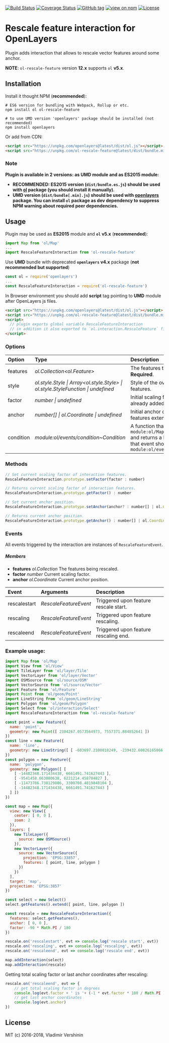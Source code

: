 [![Build Status](https://travis-ci.org/ghettovoice/ol-rotate-feature.svg?branch=master)](https://travis-ci.org/ghettovoice/ol-rotate-feature)
[![Coverage Status](https://coveralls.io/repos/github/ghettovoice/ol-rotate-feature/badge.svg?branch=master)](https://coveralls.io/github/ghettovoice/ol-rotate-feature?branch=master)
[![GitHub tag](https://img.shields.io/github/tag/ghettovoice/ol-rotate-feature.svg)](https://github.com/ghettovoice/ol-rotate-feature/releases)
[![view on npm](http://img.shields.io/npm/v/ol-rotate-feature.svg)](https://www.npmjs.org/package/ol-rotate-feature)
[![License](https://img.shields.io/github/license/ghettovoice/ol-rotate-feature.svg)](https://github.com/ghettovoice/ol-rotate-feature/blob/master/LICENSE)

# Rescale feature interaction for OpenLayers

Plugin adds interaction that allows to rescale vector features around some anchor.

**NOTE**: `ol-rescale-feature` version **12.x** supports `ol` **v5.x**. 

## Installation

Install it thought NPM (**recommended**):

```shell
# ES6 version for bundling with Webpack, Rollup or etc.
npm install ol ol-rescale-feature

# to use UMD version 'openlayers' package should be installed (not recommended)
npm install openlayers
```

Or add from CDN:

```html
<script src="https://unpkg.com/openlayers@latest/dist/ol.js"></script>
<script src="https://unpkg.com/ol-rescale-feature@latest/dist/bundle.min.js"></script>
```

### Note
**Plugin is available in 2 versions: as UMD module and as ES2015 module:**
- **RECOMMENDED: ES2015 version (`dist/bundle.es.js`) should be used with [ol](https://www.npmjs.com/package/ol) package (you should
  install it manually).**
- **UMD version (`dist/bundle[.min].js`) should be used with [openlayers](https://www.npmjs.com/package/openlayers) package.
  You can install `ol` package as dev dependency to suppress NPM warning about required peer dependencies.**

## Usage

Plugin may be used as **ES2015** module and **`ol` v5.x** (**recommended**):

```js
import Map from 'ol/Map'
...
import RescaleFeatureInteraction from 'ol-rescale-feature'
```

Use **UMD** bundle with deprecated **`openlayers` v4.x** package (**not recommended but supported**)

```js
const ol = require('openlayers')
...
const RescaleFeatureInteraction = require('ol-rescale-feature')
```

In Browser environment you should add **script** tag pointing to **UMD** module after OpenLayers js files.
```html
<script src="https://unpkg.com/openlayers@latest/dist/ol.js"></script>
<script src="https://unpkg.com/ol-rescale-feature@latest/dist/bundle.min.js"></script>
<script>
  // plugin exports global variable RescaleFeatureInteraction
  // in addition it also exported to `ol.interaction.RescaleFeature` field (for backward compatibility).
</script>
```

### Options

| Option    | Type                                                                                               | Description                                                                                                                                                                                 |
| :-------- | :------------------------------------------------------------------------------------------------- | :-------------------------------------------------------------------------------------------------------------------------------------------------------------------------------------------|
| features  | _ol.Collection<ol.Feature>_                                                                        | The features the interaction works on. **Required**.                                                                                                                                        |
| style     | _ol.style.Style &#124; Array&lt;ol.style.Style&gt; &#124; ol.style.StyleFunction &#124; undefined_ | Style of the overlay with interaction helper features.                                                                                                                                      |
| factor    | _number &#124; undefined_                                                                          | Initial scaling factor, applied for features already added to collection. Default is `1`.                                                                                                   |
| anchor    | _number[] &#124; ol.Coordinate &#124; undefined_                                                   | Initial anchor coordinate. Default is center of features extent.                                                                                                                            |
| condition | _module:ol/events/condition~Condition_                                                             | A function that takes an `module:ol/MapBrowserEvent~MapBrowserEvent` and returns a boolean to indicate whether that event should be handled. Default is `module:ol/events/condition~always` |

### Methods

```js
// Set current scaling factor of interaction features.
RescaleFeatureInteraction.prototype.setFactor(factor : number)
```

```js
// Returns current scaling factor of interaction features.
RescaleFeatureInteraction.prototype.getFactor() : number
```

```js
// Set current anchor position.
RescaleFeatureInteraction.prototype.setAnchor(anchor? : number[] | ol.Coordinate)
```

```js
// Returns current anchor position.
RescaleFeatureInteraction.prototype.getAnchor() : number[] | ol.Coordinate | undefined 
```

### Events

All events triggered by the interaction are instances of `RescaleFeatureEvent`.

##### Members

- **features**    _ol.Collection_     The features being rescaled.
- **factor**      _number_            Current scaling factor.
- **anchor**      _ol.Coordinate_     Current anchor position.

| Event       | Arguments            | Description                          |
| :---------- | :------------------- | :----------------------------------- |
| rescalestart | _RescaleFeatureEvent_ | Triggered upon feature rescale start. |
| rescaling    | _RescaleFeatureEvent_ | Triggered upon feature rescaling.     |
| rescaleend   | _RescaleFeatureEvent_ | Triggered upon feature rescaling end. |

### Example usage:

```js
import Map from 'ol/Map'
import View from 'ol/View'
import TileLayer from 'ol/layer/Tile'
import VectorLayer from 'ol/layer/Vector'
import OSMSource from 'ol/source/OSM'
import VectorSource from 'ol/source/Vector'
import Feature from 'ol/Feature'
import Point from 'ol/geom/Point'
import LineString from 'ol/geom/LineString'
import Polygon from 'ol/geom/Polygon'
import Select from 'ol/interaction/Select'
import RescaleFeatureInteraction from 'ol-rescale-feature'

const point = new Feature({
  name: 'point',
  geometry: new Point([ 2384267.0573564973, 7557371.884852641 ])
})
const line = new Feature({
  name: 'line',
  geometry: new LineString([ [ -603697.2100018249, -239432.60826165066 ], [ 4190433.20404443, 2930563.8287811787 ] ])
})
const polygon = new Feature({
  name: 'polygon',
  geometry: new Polygon([ [
    [ -14482348.171434438, 6661491.741627443 ],
    [ -9541458.663080638, 6221214.458704827 ],
    [ -11473786.738129886, 3300708.4819848104 ],
    [ -14482348.171434438, 6661491.741627443 ]
  ] ])
})

const map = new Map({
  view: new View({
    center: [ 0, 0 ],
    zoom: 2
  }),
  layers: [
    new TileLayer({
      source: new OSMSource()
    }),
    new VectorLayer({
      source: new VectorSource({
        projection: 'EPSG:33857',
        features: [ point, line, polygon ]
      })
    })
  ],
  target: 'map',
  projection: 'EPSG:3857'
})

const select = new Select()
select.getFeatures().extend([ point, line, polygon ])

const rescale = new RescaleFeatureInteraction({
  features: select.getFeatures(),
  anchor: [ 0, 0 ],
  factor: -90 * Math.PI / 180
})

rescale.on('rescalestart', evt => console.log('rescale start', evt))
rescale.on('rescaling', evt => console.log('rescaling', evt))
rescale.on('rescaleend', evt => console.log('rescale end', evt))

map.addInteraction(select)
map.addInteraction(rescale)
```


Getting total scaling factor or last anchor coordinates after rescaling:

```js
rescale.on('rescaleend', evt => {
    // get total scaling factor in degrees
    console.log(evt.factor + ' is '+ (-1 * evt.factor * 180 / Math.PI ) + '°')
    // get last anchor coordinates
    console.log(evt.anchor)
})
```

## License

MIT (c) 2016-2018, Vladimir Vershinin
